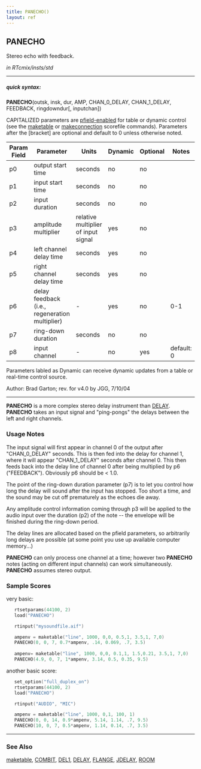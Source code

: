 ```yaml
---
title: PANECHO()
layout: ref
---
```


## PANECHO

Stereo echo with feedback.

*in RTcmix/insts/std*  
  

-----

##### quick syntax:

**PANECHO**(outsk, insk, dur, AMP, CHAN\_0\_DELAY, CHAN\_1\_DELAY,
FEEDBACK, ringdowndur\[, inputchan\])

CAPITALIZED parameters are [pfield-enabled](pfield-enabled.html) for
table or dynamic control (see the
[maketable](../scorefile/maketable.html) or
[makeconnection](../scorefile/makeconnection.html) scorefile
commands). Parameters after the \[bracket\] are optional and default to
0 unless otherwise noted.


Param Field	| Parameter | Units | Dynamic | Optional | Notes
----------- | --------- | ----- | -------- | --------- | ---------
p0 | output start time | seconds | no | no | 
p1 | input start time | seconds | no | no | 
p2 | input duration | seconds | no | no | 
p3 | amplitude multiplier | relative multiplier of input signal | yes | no | 
p4 | left channel delay time | seconds | yes | no | 
p5 | right channel delay time | seconds | yes | no | 
p6 | delay feedback (i.e., regeneration multiplier) | - | yes | no | 0-1 | 
p7 | ring-down duration | seconds | no | no | 
p8 | input channel |  -  | no | yes | default: 0 | 

Parameters labled as Dynamic can receive dynamic updates from a table or real-time control source.

Author:  Brad Garton;  rev. for v4.0 by JGG, 7/10/04

  

-----

  
**PANECHO** is a more complex stereo delay instrument than
[DELAY](DELAY.html). **PANECHO** takes an input signal and "ping-pongs"
the delays between the left and right channels.

### Usage Notes

The input signal will first appear in channel 0 of the output after
"CHAN\_0\_DELAY" seconds. This is then fed into the delay for channel 1,
where it will appear "CHAN\_1\_DELAY" seconds after channel 0. This then
feeds back into the delay line of channel 0 after being multiplied by p6
("FEEDBACK"). Obviously p6 should be \< 1.0.

The point of the ring-down duration parameter (p7) is to let you control
how long the delay will sound after the input has stopped. Too short a
time, and the sound may be cut off prematurely as the echoes die away.

Any amplitude control information coming through p3 will be applied to
the audio input over the duration (p2) of the note -- the envelope will
be finished during the ring-down period.

The delay lines are allocated based on the pfield parameters, so
arbitrarily long delays are possible (at some point you use up available
computer memory...)

**PANECHO** can only process one channel at a time; however two
**PANECHO** notes (acting on different input channels) can work
simultaneously. **PANECHO** assumes stereo output.

### Sample Scores

very basic:

```cpp
   rtsetparams(44100, 2)
   load("PANECHO")

   rtinput("mysoundfile.aif")

   ampenv = maketable("line", 1000, 0,0, 0.5,1, 3.5,1, 7,0)
   PANECHO(0, 0, 7, 0.7*ampenv, .14, 0.069, .7, 3.5)
   
   ampenv= maketable("line", 1000, 0,0, 0.1,1, 1.5,0.21, 3.5,1, 7,0)
   PANECHO(4.9, 0, 7, 1*ampenv, 3.14, 0.5, 0.35, 9.5)
```

  
  
another basic score:

```cpp
   set_option("full_duplex_on")
   rtsetparams(44100, 2)
   load("PANECHO")

   rtinput("AUDIO", "MIC")

   ampenv = maketable("line", 1000, 0,1, 100, 1)
   PANECHO(0, 0, 14, 0.9*ampenv, 5.14, 1.14, .7, 9.5)
   PANECHO(10, 0, 7, 0.5*ampenv, 1.14, 0.14, .7, 3.5)
```

  

-----

### See Also

[maketable](../scorefile/maketable.html), [COMBIT](COMBIT.html),
[DEL1](DEL1.html), [DELAY](DELAY.html), [FLANGE](FLANGE.html),
[JDELAY](JDELAY.html), [ROOM](ROOM.html)
